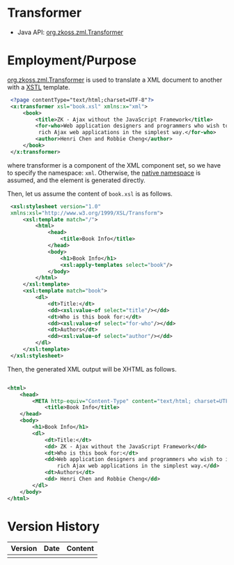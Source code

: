 

# Transformer

- Java API: [org.zkoss.zml.Transformer](https://www.zkoss.org/javadoc/latest/zk/org/zkoss/zml/Transformer.html)

# Employment/Purpose

[org.zkoss.zml.Transformer](https://www.zkoss.org/javadoc/latest/zk/org/zkoss/zml/Transformer.html) is used to translate a XML
document to another with a [XSTL](http://en.wikipedia.org/wiki/XSLT)
template.

```xml
 <?page contentType="text/html;charset=UTF-8"?>
 <x:transformer xsl="book.xsl" xmlns:x="xml">
     <book>
         <title>ZK - Ajax without the JavaScript Framework</title>
         <for-who>Web application designers and programmers who wish to implement
          rich Ajax web applications in the simplest way.</for-who>
         <author>Henri Chen and Robbie Cheng</author>
     </book>
 </x:transformer>
```

where transformer is a component of the XML component set, so we have to
specify the namespace: `xml`. Otherwise, the [native namespace](zuml_ref/ZUML/Namespaces/Native) is assumed,
and the element is generated directly.

Then, let us assume the content of `book.xsl` is as follows.

```xml
 <xsl:stylesheet version="1.0"
 xmlns:xsl="http://www.w3.org/1999/XSL/Transform">
     <xsl:template match="/">
         <html>
             <head>
                 <title>Book Info</title>
             </head>
             <body>
                 <h1>Book Info</h1>
                 <xsl:apply-templates select="book"/>
             </body>
         </html>
     </xsl:template>
     <xsl:template match="book">
         <dl>
             <dt>Title:</dt>
             <dd><xsl:value-of select="title"/></dd>
             <dt>Who is this book for:</dt>
             <dd><xsl:value-of select="for-who"/></dd>
             <dt>Authors</dt>
             <dd><xsl:value-of select="author"/></dd>
         </dl>
     </xsl:template>
 </xsl:stylesheet>
```

Then, the generated XML output will be XHTML as follows.

```xml

<html>
    <head>
        <META http-equiv="Content-Type" content="text/html; charset=UTF-8">
            <title>Book Info</title>
    </head>
    <body>
        <h1>Book Info</h1>
        <dl>
            <dt>Title:</dt>
            <dd> ZK - Ajax without the JavaScript Framework</dd>
            <dt>Who is this book for:</dt>
            <dd>Web application designers and programmers who wish to implement
                rich Ajax web applications in the simplest way.</dd>
            <dt>Authors</dt>
            <dd> Henri Chen and Robbie Cheng</dd>
        </dl>
    </body>
</html>
```

# Version History



| Version | Date | Content |
|---------|------|---------|
|         |      |         |


